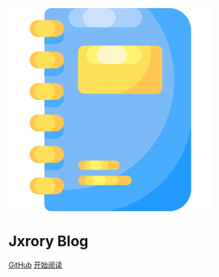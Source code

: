 <!-- _coverpage.md -->

![logo](_media/notebook.svg)

# Jxrory Blog

[GitHub](https://github.com/jxrory/)
[开始阅读](/README)
